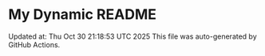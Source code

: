 # My Dynamic README
Updated at: Thu Oct 30 21:18:53 UTC 2025
This file was auto-generated by GitHub Actions.
